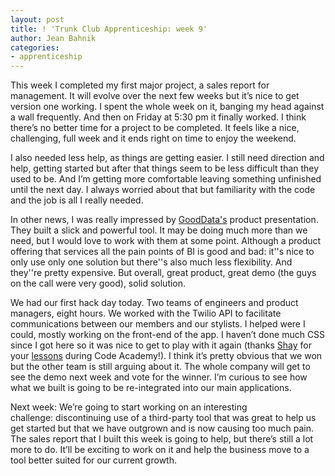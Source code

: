```yaml
---
layout: post
title: ! 'Trunk Club Apprenticeship: week 9'
author: Jean Bahnik
categories:
- apprenticeship
---
```

This week I completed my first major project, a sales report for management. It will evolve over the next few weeks but it’s nice to get version one working. I spent the whole week on it, banging my head against a wall frequently. And then on Friday at 5:30 pm it finally worked. I think there’s no better time for a project to be completed. It feels like a nice, challenging, full week and it ends right on time to enjoy the weekend.

<!-- more -->

I also needed less help, as things are getting easier. I still need direction and help, getting started but after that things seem to be less difficult than they used to be. And I’m getting more comfortable leaving something unfinished until the next day. I always worried about that but familiarity with the code and the job is all I really needed.

In other news, I was really impressed by [GoodData's](http://www.gooddata.com/) product presentation. They built a slick and powerful tool. It may be doing much more than we need, but I would love to work with them at some point. Although a product offering that services all the pain points of BI is good and bad: it''s nice to only use only one solution but there''s also much less flexibility. And they''re pretty expensive. But overall, great product, great demo (the guys on the call were very good), solid solution.

We had our first hack day today. Two teams of engineers and product managers, eight hours. We worked with the Twilio API to facilitate communications between our members and our stylists. I helped were I could, mostly working on the front-end of the app. I haven’t done much CSS since I got here so it was nice to get to play with it again (thanks [Shay](https://twitter.com/#!/shayhowe) for your [lessons](http://learn.shayhowe.com/html-css/) during Code Academy!). I think it’s pretty obvious that we won but the other team is still arguing about it. The whole company will get to see the demo next week and vote for the winner. I’m curious to see how what we built is going to be re-integrated into our main applications.

Next week: We’re going to start working on an interesting challenge: discontinuing use of a third-party tool that was great to help us get started but that we have outgrown and is now causing too much pain. The sales report that I built this week is going to help, but there’s still a lot more to do. It’ll be exciting to work on it and help the business move to a tool better suited for our current growth.
